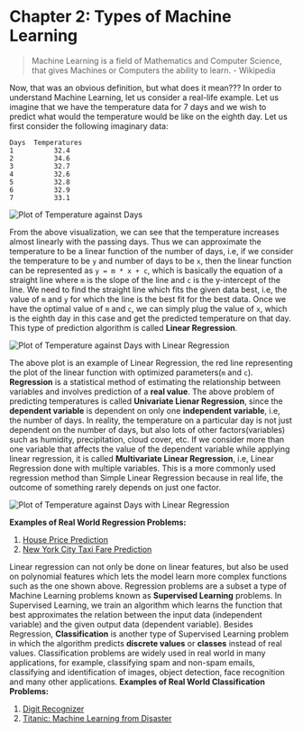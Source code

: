 # Chapter 2: Types of Machine Learning
>Machine Learning is a field of Mathematics and Computer Science, that gives Machines or Computers the ability to learn. - Wikipedia

Now, that was an obvious definition, but what does it mean??? In order to understand Machine Learning, let us consider a real-life example. Let us imagine that we have the temperature data for 7 days and we wish to predict what would the temperature would be like on the eighth day. Let us first consider the following imaginary data:
```
Days  Temperatures
1          32.4
2          34.6
3          32.7
4          32.6
5          32.8
6          32.9
7          33.1
```
![Plot of Temperature against Days](https://github.com/koderunners/Machine-Learning-MOOC/blob/master/1_Introduction_to_Machine_Learning/Assets/figure_1.png)

From the above visualization, we can see that the temperature increases almost linearly with the passing days. Thus we can approximate the temperature to be a linear function of the number of days, i.e, if we consider the temperature to be ```y``` and number of days to be ```x```, then the linear function can be represented as ```y = m * x + c```, which is basically the equation of a straight line where ```m``` is the slope of the line and ```c``` is the y-intercept of the line. We need to find the straight line which fits the given data best, i.e, the value of ```m``` and ```y``` for which the line is the best fit for the best data. Once we have the optimal value of ```m``` and ```c```, we can simply plug the value of ```x```, which is the eighth day in this case and get the predicted temperature on that day. This type of prediction algorithm is called **Linear Regression**.

![Plot of Temperature against Days with Linear Regression](https://github.com/koderunners/Machine-Learning-MOOC/blob/master/1_Introduction_to_Machine_Learning/Assets/figure_2.png)

The above plot is an example of Linear Regression, the red line representing the plot of the linear function with optimized parameters(```m``` and ```c```).
**Regression** is a statistical method of estimating the relationship between variables and involves prediction of a **real value**. The above problem of predicting temperatures is called **Univariate Lienar Regression**, since the **dependent variable** is dependent on only one **independent variable**, i.e, the number of days. In reality, the temperature on a particular day is not just dependent on the number of days, but also lots of other factors(variables) such as humidity, precipitation, cloud cover, etc. If we consider more than one variable that affects the value of the dependent variable while applying linear regression, it is called **Multivariate Linear Regression**, i.e, Linear Regression done with multiple variables. This is a more commonly used regression method than Simple Linear Regression because in real life, the outcome of something rarely depends on just one factor.

![Plot of Temperature against Days with Linear Regression](https://github.com/koderunners/Machine-Learning-MOOC/blob/master/1_Introduction_to_Machine_Learning/Assets/figure_3.png)

**Examples of Real World Regression Problems:**
1. [House Price Prediction](https://www.kaggle.com/c/house-prices-advanced-regression-techniques)
2. [New York City Taxi Fare Prediction](https://www.kaggle.com/c/new-york-city-taxi-fare-prediction)

Linear regression can not only be done on linear features, but also be used on polynomial features which lets the model learn more complex functions such as the one shown above.
Regression problems are a subset a type of Machine Learning problems known as **Supervised Learning** problems. In Supervised Learning, we train an algorithm which learns the function that best approximates the relation between the input data (independent variable) and the given output data (dependent variable).
Besides Regression, **Classification** is another type of Supervised Learning problem in which the algorithm predicts **discrete values** or **classes** instead of real values. Classification problems are widely used in real world in many applications, for example, classifying spam and non-spam emails, classifying and identification of images, object detection, face recognition and many other applications.
**Examples of Real World Classification Problems:**
1. [Digit Recognizer](https://www.kaggle.com/c/digit-recognizer)
2. [Titanic: Machine Learning from Disaster](https://www.kaggle.com/c/titanic)
